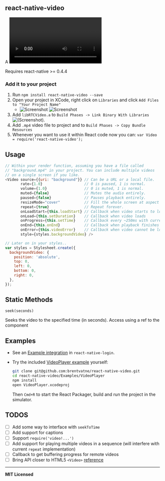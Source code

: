 ## react-native-video

A <Video> component for react-native, as seen in
[react-native-login](https://github.com/brentvatne/react-native-login)!

Requires react-native >= 0.4.4

### Add it to your project

1. Run `npm install react-native-video --save`
2. Open your project in XCode, right click on `Libraries` and click `Add Files to "Your Project Name"`
   * ![Screenshot](http://url.brentvatne.ca/jQp8.png) ![Screenshot](https://imgur.com/sc1kaDE)
3. Add `libRTCVideo.a` to `Build Phases -> Link Binary With Libraries`
   ![(Screenshot)](http://url.brentvatne.ca/g9Wp.png).
4. Add `.mp4` video file to project and to `Build Phases -> Copy Bundle Resources`
5. Whenever you want to use it within React code now you can: `var Video =
   require('react-native-video');`


## Usage

```javascript
// Within your render function, assuming you have a file called
// "background.mp4" in your project. You can include multiple videos
// on a single screen if you like.
<Video source={{uri: "background"}} // Can be a URL or a local file.
       rate={1.0}                   // 0 is paused, 1 is normal.
       volume={1.0}                 // 0 is muted, 1 is normal.
       muted={false}                // Mutes the audio entirely.
       paused={false}               // Pauses playback entirely.
       resizeMode="cover"           // Fill the whole screen at aspect ratio.
       repeat={true}                // Repeat forever.
       onLoadStart={this.loadStart} // Callback when video starts to load
       onLoad={this.setDuration}    // Callback when video loads
       onProgress={this.setTime}    // Callback every ~250ms with currentTime
       onEnd={this.onEnd}           // Callback when playback finishes
       onError={this.videoError}    // Callback when video cannot be loaded
       style={styles.backgroundVideo} />

// Later on in your styles..
var styles = Stylesheet.create({
  backgroundVideo: {
    position: 'absolute',
    top: 0,
    left: 0,
    bottom: 0,
    right: 0,
  },
});
```
## Static Methods

`seek(seconds)`

Seeks the video to the specified time (in seconds). Access using a ref to the component

## Examples

- See an [Example integration][1] in `react-native-login`.
- Try the included [VideoPlayer example][2] yourself:

   ```sh
   git clone git@github.com:brentvatne/react-native-video.git
   cd react-native-video/Examples/VideoPlayer
   npm install
   open VideoPlayer.xcodeproj

   ```

   Then `Cmd+R` to start the React Packager, build and run the project in the simulator.


## TODOS

- [ ] Add some way to interface with `seekToTime`
- [ ] Add support for captions
- [ ] Support `require('video!...')`
- [ ] Add support for playing multiple videos in a sequence (will interfere with current `repeat` implementation)
- [ ] Callback to get buffering progress for remote videos
- [ ] Bring API closer to HTML5 `<Video>` [reference](http://www.w3schools.com/tags/ref_av_dom.asp)

[1]: https://github.com/brentvatne/react-native-login/blob/56c47a5d1e23781e86e19b27e10427fd6391f666/App/Screens/UserInfoScreen.js#L32-L35
[2]: https://github.com/brentvatne/react-native-video/tree/master/Examples/VideoPlayer

---

**MIT Licensed**
